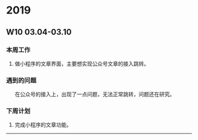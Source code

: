 # 2019
## W10 03.04-03.10
### 本周工作 
<ol>
<li>做小程序的文章界面，主要想实现公众号文章的接入跳转。

</ol>

### 遇到的问题 
<ol>
 在公众号的接入上，出现了一点问题，无法正常跳转，问题还在研究。
</ol>

### 下周计划 
<ol>
<li> 完成小程序的文章功能。

</ol>

---------------------------------------------------------

